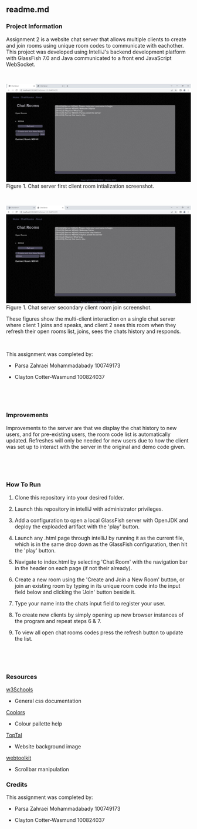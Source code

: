 
  

## readme.md

  
  

### Project Information

Assignment 2 is a website chat server that allows multiple clients to create and join rooms using unique room codes to communicate with eachother. This project was developed using IntelliJ's backend development platform with GlassFish 7.0 and Java communicated to a front end JavaScript WebSocket.


&nbsp;

![Client 1](./src/main/webapp/img/client1.jpg)
Figure 1. Chat server first client room intialization screenshot.

&nbsp;

![Client 2](./src/main/webapp/img/client2.jpg)
Figure 1. Chat server secondary client room join screenshot.
  

These figures show the multi-client interaction on a single chat server where client 1 joins and speaks, and client 2 sees this room when they refresh their open rooms list, joins, sees the chats history and responds.

&nbsp;

  

This assignment was completed by:

  

- Parsa Zahraei Mohammadabady 100749173

- Clayton Cotter-Wasmund 100824037

  
  
  
  
  

&nbsp;

  

&nbsp;

  

### Improvements
Improvements to the server are that we display the chat history to new users, and for pre-existing users, the room code list is automatically updated. Refreshes will only be needed for new users due to how the client was set up to interact with the server in the original and demo code given.
  
  

&nbsp;

  

&nbsp;

  

### How To Run

1. Clone this repository into your desired folder.

2. Launch this repository in intelliJ with administrator privileges.

3. Add a configuration to open a local GlassFish server with OpenJDK and deploy the exploaded artifact with the 'play' button.

4. Launch any .html page through intelliJ by running it as the current file, which is in the same drop down as the GlassFish configuration, then hit the 'play' button.

5. Navigate to index.html by selecting 'Chat Room' with the navigation bar in the header on each page (if not their already).

6. Create a new room using the 'Create and Join a New Room' button, or join an existing room by typing in its unique room code into the input field below and clicking the 'Join' button beside it.

7. Type your name into the chats input field to register your user.

8. To create new clients by simply opening up new browser instances of the program and repeat steps 6 & 7.

9. To view all open chat rooms codes press the refresh button to update the list.

  

&nbsp;

  

&nbsp;

  

### Resources

[w3Schools](https://www.w3schools.com/)

- General css documentation

  

[Coolors](https://coolors.co/eae8ff-d8d5db-adacb5-2d3142-b0d7ff)

- Colour pallette help

  

[TopTal](https://www.toptal.com/designers/subtlepatterns/uploads/papyrus-dark.png)

- Website background image

  

[webtoolkit](https://www.webtoolkit.eu/wt)

- Scrollbar manipulation

  

### Credits

  

This assignment was completed by:

  

- Parsa Zahraei Mohammadabady 100749173

- Clayton Cotter-Wasmund 100824037